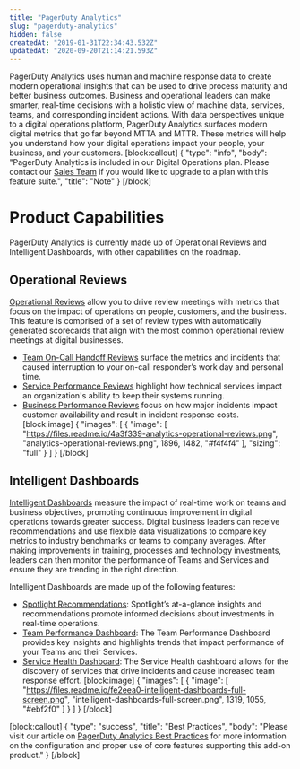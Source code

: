 ```yaml
---
title: "PagerDuty Analytics"
slug: "pagerduty-analytics"
hidden: false
createdAt: "2019-01-31T22:34:43.532Z"
updatedAt: "2020-09-20T21:14:21.593Z"
---
```

PagerDuty Analytics uses human and machine response data to create modern operational insights that can be used to drive process maturity and better business outcomes. Business and operational leaders can make smarter, real-time decisions with a holistic view of machine data, services, teams, and corresponding incident actions. With data perspectives unique to a digital operations platform, PagerDuty Analytics surfaces modern digital metrics that go far beyond MTTA and MTTR. These metrics will help you understand how your digital operations impact your people, your business, and your customers.
[block:callout]
{
  "type": "info",
  "body": "PagerDuty Analytics is included in our Digital Operations plan. Please contact our [Sales Team](https://www.pagerduty.com/contact-sales/) if you would like to upgrade to a plan with this feature suite.",
  "title": "Note"
}
[/block]
# Product Capabilities

PagerDuty Analytics is currently made up of Operational Reviews and Intelligent Dashboards, with other capabilities on the roadmap. 

## Operational Reviews

[Operational Reviews](doc:operational-reviews) allow you to drive review meetings with metrics that focus on the impact of operations on people, customers, and the business. This feature is comprised of a set of review types with automatically generated scorecards that align with the most common operational review meetings at digital businesses. 
- [Team On-Call Handoff Reviews](/docs/operational-reviews#section-team-on-call-handoff-reviews) surface the metrics and incidents that caused interruption to your on-call responder’s work day and personal time. 
- [Service Performance Reviews](/docs/operational-reviews#section-service-performance-reviews) highlight how technical services impact an organization's ability to keep their systems running. 
- [Business Performance Reviews](/docs/operational-reviews#section-business-outcomes-reviews) focus on how major incidents impact customer availability and result in incident response costs.
[block:image]
{
  "images": [
    {
      "image": [
        "https://files.readme.io/4a3f339-analytics-operational-reviews.png",
        "analytics-operational-reviews.png",
        1896,
        1482,
        "#f4f4f4"
      ],
      "sizing": "full"
    }
  ]
}
[/block]
## Intelligent Dashboards

[Intelligent Dashboards](https://support.pagerduty.com/docs/intelligent-dashboards) measure the impact of real-time work on teams and business objectives, promoting continuous improvement in digital operations towards greater success. Digital business leaders can receive recommendations and use flexible data visualizations to compare key metrics to industry benchmarks or teams to company averages. After making improvements in training, processes and technology investments, leaders can then monitor the performance of Teams and Services and ensure they are trending in the right direction.

Intelligent Dashboards are made up of the following features:

* [Spotlight Recommendations](https://support.pagerduty.com/docs/intelligent-dashboards#spotlight-recommendations): Spotlight’s at-a-glance insights and recommendations promote informed decisions about investments in real-time operations.
* [Team Performance Dashboard](https://support.pagerduty.com/docs/intelligent-dashboards#team-performance-dashboard): The Team Performance Dashboard provides key insights and highlights trends that impact performance of your Teams and their Services. 
* [Service Health Dashboard](https://support.pagerduty.com/docs/intelligent-dashboards#service-health-dashboard): The Service Health dashboard allows for the discovery of services that drive incidents and cause increased team response effort. 
[block:image]
{
  "images": [
    {
      "image": [
        "https://files.readme.io/fe2eea0-intelligent-dashboards-full-screen.png",
        "intelligent-dashboards-full-screen.png",
        1319,
        1055,
        "#ebf2f0"
      ]
    }
  ]
}
[/block]

[block:callout]
{
  "type": "success",
  "title": "Best Practices",
  "body": "Please visit our article on [PagerDuty Analytics Best Practices](https://community.pagerduty.com/t/pagerduty-analytics-best-practices/3381) for more information on the configuration and proper use of core features supporting this add-on product."
}
[/block]